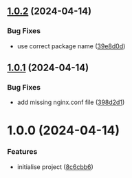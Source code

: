 ## [1.0.2](https://github.com/aldra-consulting/mission-graphql-api/compare/1.0.1...1.0.2) (2024-04-14)


### Bug Fixes

* use correct package name ([39e8d0d](https://github.com/aldra-consulting/mission-graphql-api/commit/39e8d0d2cb9769c3f973dccedaba63e231608618))

## [1.0.1](https://github.com/aldra-consulting/mission-graphql-api/compare/1.0.0...1.0.1) (2024-04-14)


### Bug Fixes

* add missing nginx.conf file ([398d2d1](https://github.com/aldra-consulting/mission-graphql-api/commit/398d2d1d75ccd4d6cb5c4c935710416083166d92))

# 1.0.0 (2024-04-14)


### Features

* initialise project ([8c6cbb6](https://github.com/aldra-consulting/mission-graphql-api/commit/8c6cbb6cd234086b5bf66cf0e9fc850347272383))
